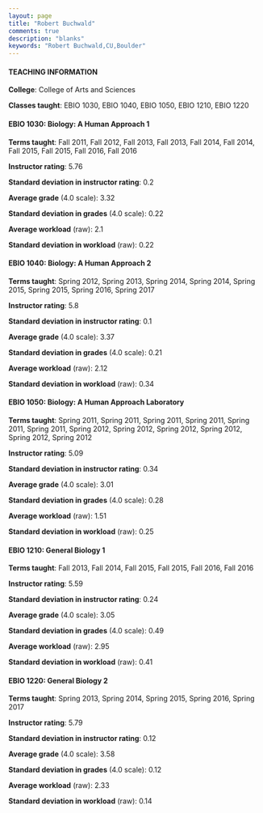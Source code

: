 ```yaml
---
layout: page
title: "Robert Buchwald" 
comments: true
description: "blanks"
keywords: "Robert Buchwald,CU,Boulder"
---
```

<head>
<script src="https://ajax.googleapis.com/ajax/libs/jquery/2.1.3/jquery.min.js"></script>
<script src="https://dl.dropboxusercontent.com/s/pc42nxpaw1ea4o9/highcharts.js?dl=0"></script>
<!-- <script src="../assets/js/highcharts.js"></script> -->
<style type="text/css">@font-face {
	font-family: "Bebas Neue";
	src: url(https://www.filehosting.org/file/details/544349/BebasNeue Regular.otf) format("opentype");
	}
	h1.Bebas { 
		font-family: "Bebas Neue", Verdana, Tahoma;
	}
</style>
</head>
	   
#### TEACHING INFORMATION

**College**: College of Arts and Sciences

**Classes taught**: EBIO 1030, EBIO 1040, EBIO 1050, EBIO 1210, EBIO 1220

#### EBIO 1030: Biology: A Human Approach 1

**Terms taught**: Fall 2011, Fall 2012, Fall 2013, Fall 2013, Fall 2014, Fall 2014, Fall 2015, Fall 2015, Fall 2016, Fall 2016

**Instructor rating**: 5.76

**Standard deviation in instructor rating**: 0.2

**Average grade** (4.0 scale): 3.32

**Standard deviation in grades** (4.0 scale): 0.22

**Average workload** (raw): 2.1

**Standard deviation in workload** (raw): 0.22

#### EBIO 1040: Biology: A Human Approach 2

**Terms taught**: Spring 2012, Spring 2013, Spring 2014, Spring 2014, Spring 2015, Spring 2015, Spring 2016, Spring 2017

**Instructor rating**: 5.8

**Standard deviation in instructor rating**: 0.1

**Average grade** (4.0 scale): 3.37

**Standard deviation in grades** (4.0 scale): 0.21

**Average workload** (raw): 2.12

**Standard deviation in workload** (raw): 0.34

#### EBIO 1050: Biology: A Human Approach Laboratory

**Terms taught**: Spring 2011, Spring 2011, Spring 2011, Spring 2011, Spring 2011, Spring 2011, Spring 2012, Spring 2012, Spring 2012, Spring 2012, Spring 2012, Spring 2012

**Instructor rating**: 5.09

**Standard deviation in instructor rating**: 0.34

**Average grade** (4.0 scale): 3.01

**Standard deviation in grades** (4.0 scale): 0.28

**Average workload** (raw): 1.51

**Standard deviation in workload** (raw): 0.25

#### EBIO 1210: General Biology 1

**Terms taught**: Fall 2013, Fall 2014, Fall 2015, Fall 2015, Fall 2016, Fall 2016

**Instructor rating**: 5.59

**Standard deviation in instructor rating**: 0.24

**Average grade** (4.0 scale): 3.05

**Standard deviation in grades** (4.0 scale): 0.49

**Average workload** (raw): 2.95

**Standard deviation in workload** (raw): 0.41

#### EBIO 1220: General Biology 2

**Terms taught**: Spring 2013, Spring 2014, Spring 2015, Spring 2016, Spring 2017

**Instructor rating**: 5.79

**Standard deviation in instructor rating**: 0.12

**Average grade** (4.0 scale): 3.58

**Standard deviation in grades** (4.0 scale): 0.12

**Average workload** (raw): 2.33

**Standard deviation in workload** (raw): 0.14

